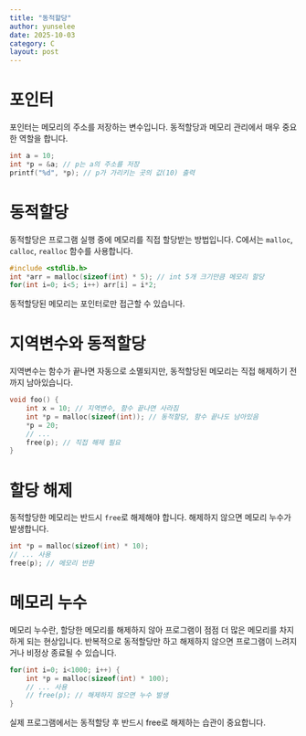 ```yaml
---
title: "동적할당"
author: yunselee
date: 2025-10-03
category: C
layout: post
---
```





# 포인터
포인터는 메모리의 주소를 저장하는 변수입니다. 동적할당과 메모리 관리에서 매우 중요한 역할을 합니다.
```c
int a = 10;
int *p = &a; // p는 a의 주소를 저장
printf("%d", *p); // p가 가리키는 곳의 값(10) 출력
```

# 동적할당
동적할당은 프로그램 실행 중에 메모리를 직접 할당받는 방법입니다. C에서는 `malloc`, `calloc`, `realloc` 함수를 사용합니다.
```c
#include <stdlib.h>
int *arr = malloc(sizeof(int) * 5); // int 5개 크기만큼 메모리 할당
for(int i=0; i<5; i++) arr[i] = i*2;
```
동적할당된 메모리는 포인터로만 접근할 수 있습니다.

# 지역변수와 동적할당
지역변수는 함수가 끝나면 자동으로 소멸되지만, 동적할당된 메모리는 직접 해제하기 전까지 남아있습니다.
```c
void foo() {
	int x = 10; // 지역변수, 함수 끝나면 사라짐
	int *p = malloc(sizeof(int)); // 동적할당, 함수 끝나도 남아있음
	*p = 20;
	// ...
	free(p); // 직접 해제 필요
}
```

# 할당 해제
동적할당한 메모리는 반드시 `free`로 해제해야 합니다. 해제하지 않으면 메모리 누수가 발생합니다.
```c
int *p = malloc(sizeof(int) * 10);
// ... 사용
free(p); // 메모리 반환
```

# 메모리 누수
메모리 누수란, 할당한 메모리를 해제하지 않아 프로그램이 점점 더 많은 메모리를 차지하게 되는 현상입니다. 반복적으로 동적할당만 하고 해제하지 않으면 프로그램이 느려지거나 비정상 종료될 수 있습니다.
```c
for(int i=0; i<1000; i++) {
	int *p = malloc(sizeof(int) * 100);
	// ... 사용
	// free(p); // 해제하지 않으면 누수 발생
}
```
실제 프로그램에서는 동적할당 후 반드시 free로 해제하는 습관이 중요합니다.
